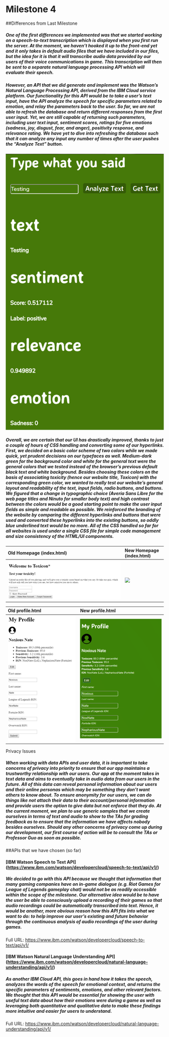 ﻿# Milestone 4

##Differences from Last Milestone

##### One of the first differences we implemented was that we started working on a speech-to-text transcription which is displayed when you first run the server. At the moment, we haven’t hooked it up to the front-end yet and it only takes in default audio files that we have included in our files, but the idea for it is that it will transcribe audio data provided by our users of their voice communications in game. This transcription will then be sent to a separate natural language processing API which will evaluate their speech. 

##### However, an API that we did generate and implement was the Watson’s Natural Language Processing API, derived from the IBM Cloud service platform. Our functionality for this API would be to take a user’s text input, have the API analyze the speech for specific parameters related to emotion, and relay the parameters back to the user. So far, we are not able to refresh the database and return different responses from the first user input. Yet, we are still capable of returning such parameters, including user text input, sentiment scores, ratings for five emotions (sadness, joy, disgust, fear, and anger), positivity response, and relevance rating. We have yet to dive into refreshing the database such that it can analyze any input any number of times after the user pushes the “Analyze Text” button.

![](/m4-screenshots/upload-new.PNG)


##### Overall, we are certain that our UI has drastically improved, thanks to just a couple of hours of CSS handling and converting some of our hyperlinks. First, we decided on a basic color scheme of two colors while we made quick, yet prudent decisions on our typefaces as well. Medium-dark green for the background color and white for the general text were the general colors that we tested instead of the browser’s previous default black text and white background. Besides choosing these colors on the basis of associating toxicity (hence our website title, Toxicon) with the corresponding green color, we wanted to really test our website’s general layout and readability of the text, input fields, radio buttons, and buttons. We figured that a change in typographic choice (Averia Sans Libre for the web page titles and Ninuto for smaller body text) and high contrast between the colors would be a good starting point to make the user input fields as simple and readable as possible. We reinforced the branding of the website by comparing the different hyperlinks and buttons that were used and converted these hyperlinks into the existing buttons, so oddly blue underlined text would be no more. All of the CSS handled so far for all websites is used under a single CSS file for simple code management and size consistency of the HTML/UI components.

| Old Homepage (index.html) | New Homepage (index.html) |
| :------------------------ | :-----------------------  |
| ![](/m4-screenshots/index-old.PNG) | ![](/m4-screenshots/index-new-1.PNG) |


| Old profile.html | New profile.html |
| :--------------- | :--------------- |
| ![](/m4-screenshots/profile-old.PNG) | ![](/m4-screenshots/profile-new-1.PNG) |

Privacy Issues
##### When working with data APIs and user data, it is important to take concerns of privacy into priority to ensure that our app maintains a trustworthy relationship with our users. Our app at the moment takes in text data and aims to eventually take in audio data from our users in the future. All of this data can reveal personal information about our users and their online personas which may be something they don’t want others to know about. To ensure anonymity for our users, we can do things like not attach their data to their account/personal information and provide users the option to give data but not enforce that they do. At the current moment, we plan to use generic samples that we create ourselves in terms of text and audio to show to the TAs for grading feedback as to ensure that the information we have affects nobody besides ourselves. Should any other concerns of privacy come up during our development, our first course of action will be to consult the TAs or Professor Guo as soon as possible.

##APIs that we have chosen (so far)

#### [IBM Watson Speech to Text API] (https://www.ibm.com/watson/developercloud/speech-to-text/api/v1/)

##### We decided to go with this API because we thought that information that many gaming companies have on in-game dialogue (e.g. Riot Games for League of Legends gameplay chat) would not be as readily accessible within the scope of the milestone. Our alternative idea would be to have the user be able to consciously upload a recording of their games so that audio recordings could be automatically transcribed into text. Hence, it would be another, more obvious reason how this API fits into what we want to do: to help improve our user’s existing and future behavior through the continuous analysis of audio recordings of the user during games.
Full URL: https://www.ibm.com/watson/developercloud/speech-to-text/api/v1/

#### [IBM Watson Natural Language Understanding API] (https://www.ibm.com/watson/developercloud/natural-language-understanding/api/v1/)

##### As another IBM Cloud API, this goes in hand how it takes the speech, analyzes the words of the speech for emotional context, and returns the specific parameters of sentiments, emotions, and other relevant factors. We thought that this API would be essential for showing the user with useful text data about how their emotions were during a game as well as leveraging both quantitative and qualitative data to make these findings more intuitive and easier for users to understand.
Full URL: https://www.ibm.com/watson/developercloud/natural-language-understanding/api/v1/
